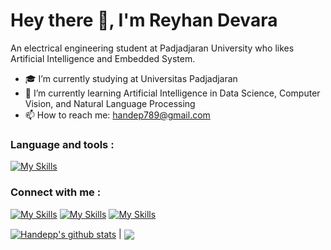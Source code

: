 # Hey there 👋, I'm Reyhan Devara
An electrical engineering student at Padjadjaran University who likes Artificial Intelligence and Embedded System.


- 🎓 I’m currently studying at Universitas Padjadjaran
- 🌱 I’m currently learning Artificial Intelligence in Data Science, Computer Vision, and Natural Language Processing 
- 📫 How to reach me: handep789@gmail.com 

### Language and tools :
[![My Skills](https://skillicons.dev/icons?i=py,c,qt,html,css,arduino&theme=light)](https://skillicons.dev)



### Connect with me :
[![My Skills](https://skillicons.dev/icons?i=linkedin&theme=light)](https://www.linkedin.com/in/reyhandevara/) [![My Skills](https://skillicons.dev/icons?i=instagram&theme=light)](https://www.instagram.com/reyhand9/) [![My Skills](https://skillicons.dev/icons?i=twitter&theme=light)](https://twitter.com/@handep__)  

<a href="https://github.com/Handepp/github-readme-stats"><img align="center" src="https://github-readme-stats.vercel.app/api?username=Handepp&show_icons=true&include_all_commits=true&theme=buefy&hide_border=true" alt="Handepp's github stats" /></a> | <a href="https://github.com/Handepp/github-readme-stats"><img align="center" src="https://github-readme-stats.vercel.app/api/top-langs/ username=anuraghazra&layout=compact&theme=buefy&hide_border=true" /></a>
